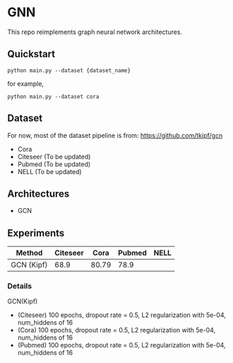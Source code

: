 # GNN
This repo reimplements graph neural network architectures.

## Quickstart
```
python main.py --dataset {dataset_name}
```
for example,
```
python main.py --dataset cora
```

## Dataset
For now, most of the dataset pipeline is from: https://github.com/tkipf/gcn

- Cora
- Citeseer (To be updated)
- Pubmed (To be updated)
- NELL (To be updated)

## Architectures
- GCN

## Experiments

| Method     | Citeseer | Cora | Pubmed | NELL |
|------------|----------|------|--------|------|
| GCN (Kipf) | 68.9     | 80.79| 78.9   |      |

### Details
GCN(Kipf) 
- (Citeseer) 100 epochs, dropout rate = 0.5, L2 regularization with 5e-04, num_hiddens of 16
- (Cora) 100 epochs, dropout rate = 0.5, L2 regularization with 5e-04, num_hiddens of 16
- (Pubmed) 100 epochs, dropout rate = 0.5, L2 regularization with 5e-04, num_hiddens of 16
